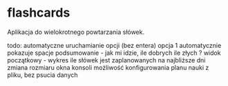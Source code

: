 # flashcards
Aplikacja do wielokrotnego powtarzania słówek.

todo:
automatyczne uruchamianie opcji (bez entera)
opcja 1 automatycznie pokazuje spacje
podsumowanie - jak mi idzie, ile dobrych ile złych
? widok początkowy - wykres ile słówek jest zaplanowanych na najbliższe dni
zmiana rozmiaru okna konsoli
możliwość konfigurowania planu nauki z pliku, bez psucia danych